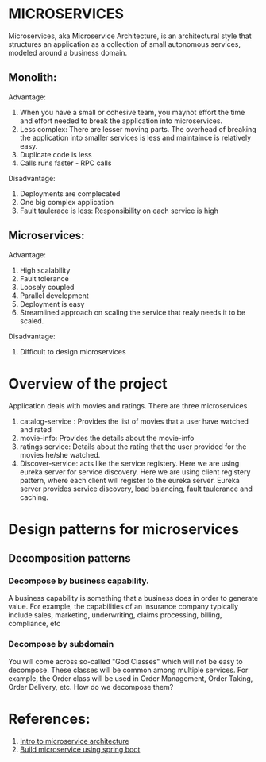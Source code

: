 # MICROSERVICES

Microservices, aka Microservice Architecture, is an architectural style that structures an application as a collection of small autonomous services, modeled around a business domain.

## Monolith:
Advantage:
1. When you have a small or cohesive team, you maynot effort the time and effort needed to break the application into microservices.
2. Less complex: There are lesser moving parts. The overhead of breaking the application into smaller services is less and maintaince is relatively easy.
3. Duplicate code is less
4. Calls runs faster - RPC calls

Disadvantage:
1. Deployments are complecated
2. One big complex application
3. Fault taulerace is less: Responsibility on each service is high

## Microservices:
Advantage:
1. High scalability
2. Fault tolerance
3. Loosely coupled
4. Parallel development
5. Deployment is easy
6. Streamlined approach on scaling the service that realy needs it to be scaled.

Disadvantage:
1. Difficult to design microservices

# Overview of the project
Application deals with movies and ratings. There are three microservices
1. catalog-service : Provides the list of movies that a user have watched and rated
2. movie-info: Provides the details about the movie-info
3. ratings service: Details about the rating that the user provided for the movies he/she watched.
4. Discover-service: acts like the service registery. Here we are using eureka server for service discovery. Here we are using client registery pattern, where each client will register 
to the eureka server. Eureka server provides service discovery, load balancing, fault taulerance and caching.

# Design patterns for microservices

## Decomposition patterns

### Decompose by business capability.
A business capability is something that a business does in order to generate value. For example, the capabilities of an insurance company typically include sales, marketing, underwriting, claims processing, billing, compliance, etc

### Decompose by subdomain
You will come across so-called "God Classes" which will not be easy to decompose. These classes will be common among multiple services. For example, the Order class will be used in Order Management, Order Taking, Order Delivery, etc. How do we decompose them?



# References:
1. [Intro to microservice architecture](https://dzone.com/articles/what-is-microservices-an-introduction-to-microserv)
2. [Build microservice using spring boot](https://www.youtube.com/watch?v=y8IQb4ofjDo&list=PLqq-6Pq4lTTZSKAFG6aCDVDP86Qx4lNas&index=1)